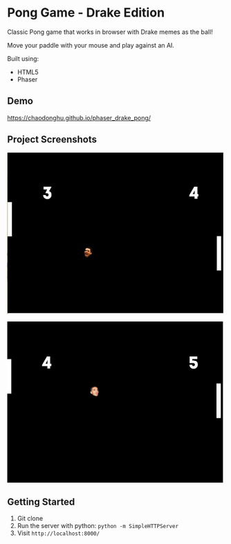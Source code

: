 # Pong Game - Drake Edition

Classic Pong game that works in browser with Drake memes as the ball!

Move your paddle with your mouse and play against an AI.

Built using:
* HTML5
* Phaser

## Demo
https://chaodonghu.github.io/phaser_drake_pong/

## Project Screenshots
![](./assets/screenshot1.png)

![](./assets/screenshot2.png)

## Getting Started

1. Git clone
2. Run the server with python: `python -m SimpleHTTPServer`
3. Visit `http://localhost:8000/`
